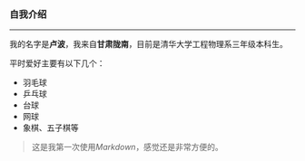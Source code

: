 ### 自我介绍

---

我的名字是**卢波**，我来自**甘肃陇南**，目前是清华大学工程物理系三年级本科生。

平时爱好主要有以下几个：

- 羽毛球
- 乒乓球
- 台球
- 网球
- 象棋、五子棋等




> 这是我第一次使用*Markdown*，感觉还是非常方便的。

